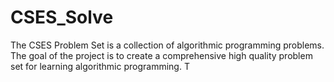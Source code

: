 # CSES_Solve
The CSES Problem Set is a collection of algorithmic programming problems.  The goal of the project is to create a comprehensive high quality problem set for learning algorithmic programming. T
